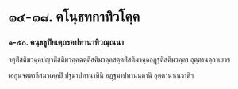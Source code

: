 <h1>๓๔-๓๘. คโนฺธทกาทิวโคฺค</h1>
<h3>๑-๕๐. คนฺธธูปิยเตฺถรอปทานาทิวณฺณนา</h3>
<p>จตุติํสติมวคฺคปญฺจติํสติมวคฺคฉตฺติํสติมวคฺคสตฺตติํสติมวคฺคอฎฺฐติํสติมวคฺคา   อุตฺตานตฺถาเยวฯ</p>


<p>เอกูนจตฺตาลีสมวเคฺคปิ ปฐมาปทานาทีนิ อฎฺฐมาปทานนฺตานิ อุตฺตานาเนวาติฯ</p>





